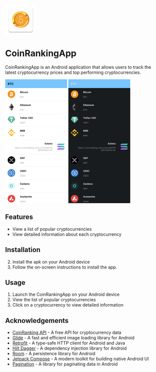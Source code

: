 <img src="readme_resource/coin_icon.webp" alt="alt text" width="100" height="100">

# CoinRankingApp

CoinRankingApp is an Android application that allows users to track the latest cryptocurrency prices and top performing cryptocurrencies.

<img src="readme_resource/light_trim.png" alt="alt text" width="200" height="400">
<img src="readme_resource/dark_trim.png" alt="alt text" width="200" height="400">

## Features

- View a list of popular cryptocurrencies
- View detailed information about each cryptocurrency

## Installation

<!-- 1. Download apk from [release page]() -->

2. Install the apk on your Android device
3. Follow the on-screen instructions to install the app.

## Usage

1. Launch the CoinRankingApp on your Android device
2. View the list of popular cryptocurrencies
3. Click on a cryptocurrency to view detailed information

## Acknowledgements

- [CoinRanking API](https://coinranking.com/page/cryptocurrency-api) - A free API for cryptocurrency data
- [Glide](https://github.com/bumptech/glide) - A fast and efficient image loading library for Android
- [Retrofit](https://square.github.io/retrofit/) - A type-safe HTTP client for Android and Java
- [Hilt Dagger](https://dagger.dev/hilt/) - A dependency injection library for Android
- [Room](https://developer.android.com/jetpack/androidx/releases/room) - A persistence library for Android
- [Jetpack Compose](https://developer.android.com/jetpack/compose) - A modern toolkit for building native Android UI
- [Pagination](https://developer.android.com/topic/libraries/architecture/paging/v3-overview) - A library for paginating data in Android
